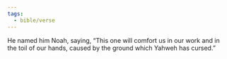 ```yaml
---
tags:
  - bible/verse
---
```

He named him Noah, saying, “This one will comfort us in our work and in the toil of our hands, caused by the ground which Yahweh has cursed.”
